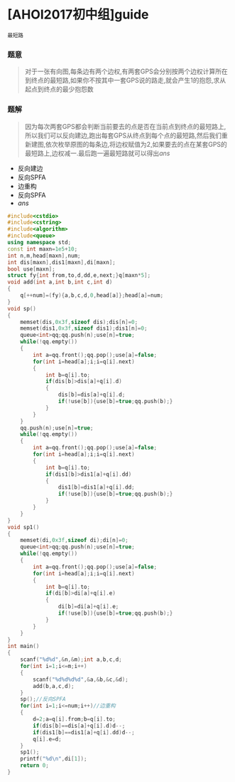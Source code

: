 # [AHOI2017初中组]guide

`最短路`

### 题意
> 对于一张有向图,每条边有两个边权,有两套GPS会分别按两个边权计算所在到终点的最短路,如果你不按其中一套GPS说的路走,就会产生1的抱怨,求从起点到终点的最少抱怨数

### 题解
> 因为每次两套GPS都会判断当前要去的点是否在当前点到终点的最短路上,所以我们可以反向建边,跑出每套GPS从终点到每个点的最短路,然后我们重新建图,依次枚举原图的每条边,将边权赋值为2,如果要去的点在某套GPS的最短路上,边权减一.最后跑一遍最短路就可以得出$ans$

- 反向建边
- 反向SPFA
- 边重构
- 反向SPFA
- $ans$

```cpp
#include<cstdio>
#include<cstring>
#include<algorithm>
#include<queue>
using namespace std;
const int maxn=1e5+10;
int n,m,head[maxn],num;
int dis[maxn],dis1[maxn],di[maxn];
bool use[maxn];
struct fy{int from,to,d,dd,e,next;}q[maxn*5];
void add(int a,int b,int c,int d)
{
	q[++num]=(fy){a,b,c,d,0,head[a]};head[a]=num;
}
void sp()
{
	memset(dis,0x3f,sizeof dis);dis[n]=0;
	memset(dis1,0x3f,sizeof dis1);dis1[n]=0;
	queue<int>qq;qq.push(n);use[n]=true;
	while(!qq.empty())
	{
		int a=qq.front();qq.pop();use[a]=false;
		for(int i=head[a];i;i=q[i].next)
		{
			int b=q[i].to;
			if(dis[b]>dis[a]+q[i].d)
			{
				dis[b]=dis[a]+q[i].d;
				if(!use[b]){use[b]=true;qq.push(b);}
			}
		}
	}
	qq.push(n);use[n]=true;
	while(!qq.empty())
	{
		int a=qq.front();qq.pop();use[a]=false;
		for(int i=head[a];i;i=q[i].next)
		{
			int b=q[i].to;
			if(dis1[b]>dis1[a]+q[i].dd)
			{
				dis1[b]=dis1[a]+q[i].dd;
				if(!use[b]){use[b]=true;qq.push(b);}
			}
		}
	}
}
void sp1()
{
	memset(di,0x3f,sizeof di);di[n]=0;
	queue<int>qq;qq.push(n);use[n]=true;
	while(!qq.empty())
	{
		int a=qq.front();qq.pop();use[a]=false;
		for(int i=head[a];i;i=q[i].next)
		{
			int b=q[i].to;
			if(di[b]>di[a]+q[i].e)
			{
				di[b]=di[a]+q[i].e;
				if(!use[b]){use[b]=true;qq.push(b);}
			}
		}
	}
}
int main()
{
	scanf("%d%d",&n,&m);int a,b,c,d;
	for(int i=1;i<=m;i++)
	{
		scanf("%d%d%d%d",&a,&b,&c,&d);
		add(b,a,c,d);
	}
	sp();//反向SPFA
	for(int i=1;i<=num;i++)//边重构
	{
		d=2;a=q[i].from;b=q[i].to;
		if(dis[b]==dis[a]+q[i].d)d--;
		if(dis1[b]==dis1[a]+q[i].dd)d--;
		q[i].e=d;
	}
	sp1();
	printf("%d\n",di[1]);
	return 0;
}
```
<!--stackedit_data:
eyJoaXN0b3J5IjpbMTM3NTA2Nzg0NV19
-->